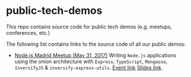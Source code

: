 # public-tech-demos

This repo contains source code for public tech demos (e.g. meetups, conferences, etc.)

The following list contains links to the source code of all our public demos:

- [Node.js Madrid Meetup (May 31, 2017)](./nodejs-madrid-meetup/) Writing `Node.js` applications using the onion architecture with `Express`, `TypeScript`, `Mongoose`, `InversifyJS` & `inversify-express-utils`. [Event link](https://www.meetup.com/Node-js-Madrid/events/239855183/) [Slides link](https://docs.google.com/presentation/d/12hK5z0wt4BlyOFhJBxVgQBTdvwTznKj3XttlvMwYgrY/present).
